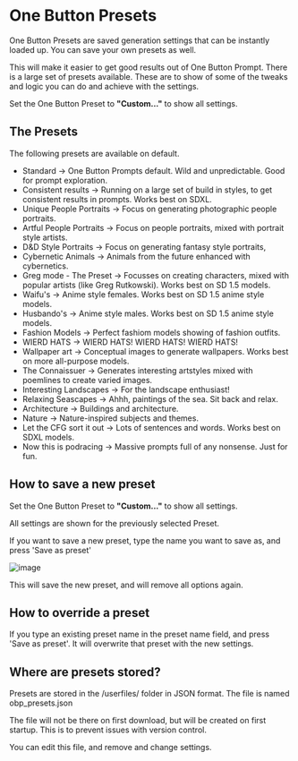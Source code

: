 # One Button Presets

One Button Presets are saved generation settings that can be instantly loaded up. You can save your own presets as well.

This will make it easier to get good results out of One Button Prompt. There is a large set of presets available. These are to show of some of the tweaks and logic you can do and achieve with the settings.

Set the One Button Preset to __"Custom..."__ to show all settings.

## The Presets

The following presets are available on default.

- Standard -> One Button Prompts default. Wild and unpredictable. Good for prompt exploration.
- Consistent results -> Running on a large set of build in styles, to get consistent results in prompts. Works best on SDXL.
- Unique People Portraits -> Focus on generating photographic people portraits.
- Artful People Portraits -> Focus on people portraits, mixed with portrait style artists.
- D&D Style Portraits -> Focus on generating fantasy style portraits,
- Cybernetic Animals -> Animals from the future enhanced with cybernetics.
- Greg mode - The Preset -> Focusses on creating characters, mixed with popular artists (like Greg Rutkowski). Works best on SD 1.5 models.
- Waifu's -> Anime style females. Works best on SD 1.5 anime style models.
- Husbando's -> Anime style males. Works best on SD 1.5 anime style models.
- Fashion Models -> Perfect fashiom models showing of fashion outfits.
- WIERD HATS -> WIERD HATS! WIERD HATS! WIERD HATS!
- Wallpaper art -> Conceptual images to generate wallpapers. Works best on more all-purpose models.
- The Connaissuer -> Generates interesting artstyles mixed with poemlines to create varied images.
- Interesting Landscapes -> For the landscape enthusiast!
- Relaxing Seascapes -> Ahhh, paintings of the sea. Sit back and relax.
- Architecture -> Buildings and architecture.
- Nature -> Nature-inspired subjects and themes.
- Let the CFG sort it out -> Lots of sentences and words. Works best on SDXL models.
- Now this is podracing -> Massive prompts full of any nonsense. Just for fun.


## How to save a new preset
Set the One Button Preset to __"Custom..."__ to show all settings.

All settings are shown for the previously selected Preset.

If you want to save a new preset, type the name you want to save as, and press 'Save as preset'

![image](https://github.com/AIrjen/OneButtonPrompt/assets/130234949/74703d49-614e-4143-9da1-345186de7b92)

This will save the new preset, and will remove all options again.

## How to override a preset
If you type an existing preset name in the preset name field, and press 'Save as preset'. It will overwrite that preset with the new settings.

## Where are presets stored?
Presets are stored in the /userfiles/ folder in JSON format. The file is named obp_presets.json

The file will not be there on first download, but will be created on first startup. This is to prevent issues with version control.

You can edit this file, and remove and change settings.
